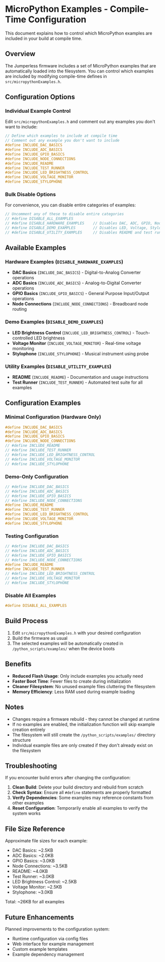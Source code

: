# MicroPython Examples - Compile-Time Configuration

This document explains how to control which MicroPython examples are included in your build at compile time.

## Overview

The Jumperless firmware includes a set of MicroPython examples that are automatically loaded into the filesystem. You can control which examples are included by modifying compile-time defines in `src/micropythonExamples.h`.

## Configuration Options

### Individual Example Control

Edit `src/micropythonExamples.h` and comment out any examples you don't want to include:

```cpp
// Define which examples to include at compile time
// Comment out any example you don't want to include
#define INCLUDE_DAC_BASICS
#define INCLUDE_ADC_BASICS  
#define INCLUDE_GPIO_BASICS
#define INCLUDE_NODE_CONNECTIONS
#define INCLUDE_README
#define INCLUDE_TEST_RUNNER
#define INCLUDE_LED_BRIGHTNESS_CONTROL
#define INCLUDE_VOLTAGE_MONITOR
#define INCLUDE_STYLOPHONE
```

### Bulk Disable Options

For convenience, you can disable entire categories of examples:

```cpp
// Uncomment any of these to disable entire categories
// #define DISABLE_ALL_EXAMPLES
// #define DISABLE_HARDWARE_EXAMPLES    // Disables DAC, ADC, GPIO, Node examples
// #define DISABLE_DEMO_EXAMPLES        // Disables LED, Voltage, Stylophone demos
// #define DISABLE_UTILITY_EXAMPLES     // Disables README and test runner
```

## Available Examples

### Hardware Examples (`DISABLE_HARDWARE_EXAMPLES`)
- **DAC Basics** (`INCLUDE_DAC_BASICS`) - Digital-to-Analog Converter operations
- **ADC Basics** (`INCLUDE_ADC_BASICS`) - Analog-to-Digital Converter operations  
- **GPIO Basics** (`INCLUDE_GPIO_BASICS`) - General Purpose Input/Output operations
- **Node Connections** (`INCLUDE_NODE_CONNECTIONS`) - Breadboard node routing

### Demo Examples (`DISABLE_DEMO_EXAMPLES`)
- **LED Brightness Control** (`INCLUDE_LED_BRIGHTNESS_CONTROL`) - Touch-controlled LED brightness
- **Voltage Monitor** (`INCLUDE_VOLTAGE_MONITOR`) - Real-time voltage monitoring
- **Stylophone** (`INCLUDE_STYLOPHONE`) - Musical instrument using probe

### Utility Examples (`DISABLE_UTILITY_EXAMPLES`)
- **README** (`INCLUDE_README`) - Documentation and usage instructions
- **Test Runner** (`INCLUDE_TEST_RUNNER`) - Automated test suite for all examples

## Configuration Examples

### Minimal Configuration (Hardware Only)
```cpp
#define INCLUDE_DAC_BASICS
#define INCLUDE_ADC_BASICS  
#define INCLUDE_GPIO_BASICS
#define INCLUDE_NODE_CONNECTIONS
// #define INCLUDE_README
// #define INCLUDE_TEST_RUNNER
// #define INCLUDE_LED_BRIGHTNESS_CONTROL
// #define INCLUDE_VOLTAGE_MONITOR
// #define INCLUDE_STYLOPHONE
```

### Demo-Only Configuration
```cpp
// #define INCLUDE_DAC_BASICS
// #define INCLUDE_ADC_BASICS  
// #define INCLUDE_GPIO_BASICS
// #define INCLUDE_NODE_CONNECTIONS
#define INCLUDE_README
#define INCLUDE_TEST_RUNNER
#define INCLUDE_LED_BRIGHTNESS_CONTROL
#define INCLUDE_VOLTAGE_MONITOR
#define INCLUDE_STYLOPHONE
```

### Testing Configuration
```cpp
// #define INCLUDE_DAC_BASICS
// #define INCLUDE_ADC_BASICS  
// #define INCLUDE_GPIO_BASICS
// #define INCLUDE_NODE_CONNECTIONS
#define INCLUDE_README
#define INCLUDE_TEST_RUNNER
// #define INCLUDE_LED_BRIGHTNESS_CONTROL
// #define INCLUDE_VOLTAGE_MONITOR
// #define INCLUDE_STYLOPHONE
```

### Disable All Examples
```cpp
#define DISABLE_ALL_EXAMPLES
```

## Build Process

1. Edit `src/micropythonExamples.h` with your desired configuration
2. Build the firmware as usual
3. The selected examples will be automatically created in `/python_scripts/examples/` when the device boots

## Benefits

- **Reduced Flash Usage**: Only include examples you actually need
- **Faster Boot Time**: Fewer files to create during initialization
- **Cleaner Filesystem**: No unused example files cluttering the filesystem
- **Memory Efficiency**: Less RAM used during example loading

## Notes

- Changes require a firmware rebuild - they cannot be changed at runtime
- If no examples are enabled, the initialization function will skip example creation entirely
- The filesystem will still create the `/python_scripts/examples/` directory structure
- Individual example files are only created if they don't already exist on the filesystem

## Troubleshooting

If you encounter build errors after changing the configuration:

1. **Clean Build**: Delete your build directory and rebuild from scratch
2. **Check Syntax**: Ensure all `#define` statements are properly formatted
3. **Verify Dependencies**: Some examples may reference constants from other examples
4. **Reset Configuration**: Temporarily enable all examples to verify the system works

## File Size Reference

Approximate file sizes for each example:
- DAC Basics: ~2.5KB
- ADC Basics: ~2.0KB
- GPIO Basics: ~3.0KB
- Node Connections: ~3.5KB
- README: ~4.0KB
- Test Runner: ~3.0KB
- LED Brightness Control: ~2.5KB
- Voltage Monitor: ~2.5KB
- Stylophone: ~3.0KB

Total: ~26KB for all examples

## Future Enhancements

Planned improvements to the configuration system:
- Runtime configuration via config files
- Web interface for example management
- Custom example templates
- Example dependency management 